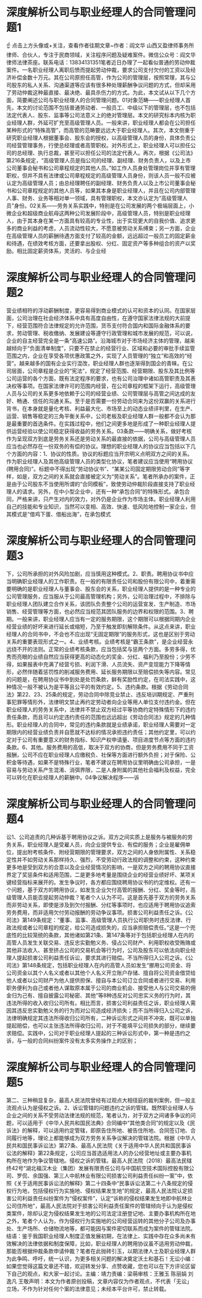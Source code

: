 # 深度解析公司与职业经理人的合同管理问题1

☝ 点击上方头像或+关注，查看作者往期文章~作者：阎文华 山西又盈律师事务所律师、合伙人，专注于民商领域，关注程序问题及疑难案件。微信公众号：阎文华律师法律茶座。联系电话：13834131351笔者近日办理了一起看似普通的劳动仲裁案件。一名职业经理人离职后愤而提起劳动仲裁，要求公司支付欠付的工资以及经济补偿金数十万元。其在公司原担任高管，作为公司的管理层，按照常理，其与公司股东的私人关系、沟通渠道等应该有很多种处理薪酬争议问题的方式，但却采用了劳动仲裁这种最直接、最决绝、最具杀伤力的方式。为此，本文试从以下几个方面，简要阐述公司与职业经理人的合同管理问题。01对象范畴——职业经理人首先，本文的讨论范围不包括普通劳动者、一般员工、中级以下的管理层，也不包括法定代表人、股东、监事等公司法意义上的绝对管理层。本文的研究标本内核为职业经理人群，外延可扩充至高级管理人员。一般来讲，职业经理人都会在公司担任某种形式的“特殊高管”，而高管的范畴要远远大于职业经理人。其次，本文侧重于研究职业经理人根据董事会、股东会的授权，以高级管理人员的身份，具体负责公司经营管理事务，行使总经理或者高管职权。对外形式上，职业经理人可以担任公司的总经理、执行总裁，甚至可以担任公司的法定代表人。再次，根据《公司法》第216条规定，“高级管理人员是指公司的经理、副经理、财务负责人，以及上市公司董事会秘书和公司章程规定的其他人员。”如工作人员身处管理岗位并享有管理职权，但并不具有法律或公司章程规定的高级管理人员身份，则该人员一般不应被认定为高级管理人员；由总经理聘任的副经理、财务负责人以及上市公司董事会秘书和公司章程规定的其他人员等，如果其本身是职业经理人，并且在公司内部管理人事、财务、业务等相对单一领域，具有管理职权，本文亦认定为“高级管理人员”身份。02关系——劳务关系实践中，特别是在公司发展的两个极端层面上，小微企业和超级商业航母这两种公司发展阶段中，高级管理人员，特别是职业经理人，由于其本身在某一方面具有较高的专业性，出于实现更大的自我价值、追求更多的商业利益的考虑，人员流动性较大，不愿意被劳动关系缚束；另一方面，企业在高级管理人员的薪酬待遇方面支付了较高的金额，远远超过一般员工的固定薪金和待遇，在绩效考核方面，还要拿出股权、分红、固定资产等多种组合的资产以奖励。相比固定薪资体系，灵活的、与企业经

# 深度解析公司与职业经理人的合同管理问题2

营业绩相符的浮动薪酬制度，更容易得到商业模式的认可和资本的认同。在国家层面，公司治理在社会经济体系中具有高度自由性，在遵守国家法律法规的大前提下，经营范围符合法律规定的允许范围，货币支付符合国内和国际金融体系的要求，劳动管理、税收缴纳、发展建设等遵守行政管理和城市发展的规范，可以说，企业的自主经营完全是一条“高速公路”。沿海城市对于市场经济主体的管理，越来越倾向于“负面清单制度”，只要不在禁止的经营行业、区域和必要的审批手续监管范围之内，企业在享受各项优惠政策之外，实现了人员管理的“独立”和高效的“经营”。越来越多的国有企业实行混改，职业经理人群也逐渐得到国企的青睐。在公司层面，公司章程是企业的“宪法”，规定了经营范围、经营期限、股东及其比例等公司运营的各个方面，既有法定程序的要求，也有公司治理中诸如高管职责及其表决权等事项。在国家法律许可的范围内经营，在公司章程的框架下运行，高级管理人员与公司的关系更多地依赖于公司的经营业绩、公司管理层与高管之间达成的友好、畅通、信任的沟通关系。至于是否需要一份劳动合同来为这份双赢的关系进行背书，在本身就是量化考核、利益最大化、市场至上的动态业绩评判里，在生产、运营、销售等稳定的三角平衡关系中，公司老板及职业经理人群一般都不会认为那是最重要的首选条件。在实践过程中，他们之间更多地是形成了一种职业经理人提供运营经验以使公司稳定获得收益的劳务关系。03条款——明确关系，做好考核作为呈现双方到底是劳务关系还是劳动关系的最直接的依据，公司与高级管理人员应当也必然存在一份双务的有偿的协议。理想的职业经理人的协议应当包括以下几个方面的内容：1、协议的性质。协议的标题应当开宗明义点明双方之间的关系。作为职业经理人及其他高级管理人员的类型化协议，笔者建议应当使用“聘用协议(聘用合同)”。标题中不得出现“劳动协议书”、“某某公司固定期限劳动合同”等字样，如是，双方之间的关系就会直接被定义为“劳动关系”。笔者所承办的案件，正是由于公司股东不当使用所谓的“合同模板”，致使劳动仲裁阶段直接支持了职业经理人的请求。另外，在中小型企业中，还有一种“承包合同”的特殊形式。承包合同，严格来讲，只产生对内的效力，对外仍是企业作为市场主体。职业经理人利用自己的技能和专业知识，当然可以变相、高效、快速、低风险地控制一家企业，但其模式是“借鸡下蛋、借船出海”，在承包模式

# 深度解析公司与职业经理人的合同管理问题3

下，公司所承担的对外风险加剧，应当慎用这种模式。2、职责。聘用协议书中应当明确职业经理人的工作职责。在一般的有限责任公司和股份有限公司中，着重需要明确的是职业经理人与董事会、股东会的关系，职业经理人提供的是一种专业的公司管理服务，应当服从于公司最高管理机构；另外，公司治理过程中，不排除与职业经理人团队建立合作关系，该团队负责整个公司的运营宣发、生产制造、市场销售、经营管理等方面，也必然应当规范其团队服务的边界和权限的范围。3、聘期。一般来讲，职业经理人应当有一定的服务期限，这个期限可以根据同期内企业经营业绩的好坏来进行延长或缩短，乃至于触发即刻解除条件。从这点来讲，职业经理人的合同书中，不会也不应出现“无固定期限”的服务形式，这也是区别于劳动关系的重要表现形式之一。4、业绩考核。业绩考核是“霸王条款”，是企业经营永远绕不开的法则。正常的业绩考核条款，应当包括奖与惩两个方面。多劳多得，优秀而亮眼的业绩自然应当获得更高的动态化的奖金、分红、福利乃至股份；少劳不得，如果报表中充满了经营亏损、利润下滑、人员流失、资产变现能力下降等情形，必然伴随着惩罚性的削减服务费用、延长服务期限以至赔偿损失等内容。常见的问题是，在聘用协议书中到处是处罚条款，鲜有奖励性约定，在司法实践中，这种情况一般不被认为是平等且公平的有效约定。5、违约条款。根据《劳动合同法》第22、23、25条的规定，劳动合同中除竞业禁止、违反培训期规定、严重刑事犯罪等情形外，法律明文禁止再约定劳动者向企业等用人单位支付违约金。但在职业经理人的劳务关系中，法律并不禁止双方经过平等协商约定特殊情形下的违约责任条款，而且可以约定违约责任的范围也远远超出《劳动合同法》规定的几种情形。职业经理人的合同中，常见的违约条款就是业绩承诺，职业经理人需要对一定期限内的经营业绩负责并自愿就不达标的情况承担违约责任；其他约定里，可以约定对于公司有重要意义的财务指标、知识产权申请量、项目进度节点等方面的违约条款。6、其他。服务费用的高低，取决于双方的协商，但是劳务费用不同于工资报酬，公司不应在职业经理人应缴税负、社保等方面进行额外负担；对于保险、公积金等待遇，如果不是特殊行业，笔者不建议在聘用协议里明确由公司承担，一是容易与劳动关系产生混淆、消弭界限，二是人身附属的其他社会福利及权益，完全可以转化在职业经理人的薪酬中。04争议解决程序——诉

# 深度解析公司与职业经理人的合同管理问题4

讼1、公司追责的几种诉基于聘用协议之诉。双方之间实质上是服务与被服务的劳务关系，职业经理人是受雇人员，向企业提供专业、有偿的服务；企业是雇佣单位，提出附考核条件、附经营期限的管理要求，双方之间的人身依附属性、关系稳定性并不如劳动关系那样持久、强烈，不受劳动行政法规的调整和约束，这种约束更多地是受到双方的合意以及企业经营情况的影响，一是双方之间的聘用协议直接界定了奖惩条件和适用范围，二是更多地考量是围绕企业的经营业绩好坏、某项关键经营指标来展开的。发生争议时，各方都应围绕聘用协议书的约定维权。还有一个问题，基于双方的聘用协议，如发生企业欠付高管的报酬、分红、奖金等时，高级管理人员能否提起劳动仲裁？笔者个人认为不可。这是首先基于双方的劳务关系而非劳动关系，即使是涉及到欠付报酬、分红等事项时，也应适用于聘用协议追索劳务费用，而非适用欠付劳动报酬的劳动争议事项。损害公司利益责任之诉。《公司法》第149条规定：“董事、监事、高级管理人员执行公司职务时违反法律、行政法规或者公司章程的规定，给公司造成损失的，应当承担赔偿责任。”这是一个兜底性的比较笼统的条款，其他诸如第21条、第147条等对于包括职业经理人在内的高管人员发生关联交易、违反忠实勤勉义务、侵占公司财产、利用职权收受贿赂或其他非法收入、甚至挤占公司的交易机会等行为时，公司及股东可以依法向职业经理人提起损害公司利益责任诉讼，要求其进行赔偿。不当所得归入公司之诉。《公司法》第148条规定，包括职业经理人在内的高管人员如发生“挪用公司资金、将公司资金以其个人名义或者以其他个人名义开立账户存储、擅自将公司资金借贷给他人或者以公司财产为他人提供担保、擅自与本公司订立合同或者进行交易、利用职务便利为自己或者他人谋取原本属于公司的商业机会、接受他人与公司交易的佣金归为己有、擅自披露公司秘密、其他”等8种违反对公司忠实义务的行为时，其违法所得的收入收归公司所有。相比而言，损害公司利益责任之诉，职业经理人需因其违反忠实勤勉义务的行为而对公司造成经济损失；而不当所得归入公司之诉，法律明确规定其违法所得收归公司所有，二种诉讼形式之间并不冲突，既可以单独提起赔偿，也可以主张违法所得收归公司，对于不能填平公司损失的部分，继续要求赔偿。实践中，公司对于职业经理人提起的三种诉讼形式中，第一种是违约之诉，与一般的合同纠纷案件没有太多实务操作上的区别；

# 深度解析公司与职业经理人的合同管理问题5

第二、三种稍显复杂，最高人民法院曾经有过观点大相径庭的裁判案例，但一般主流观点认为是侵权之诉。2、诉讼管辖的问题违约之诉的管辖。既然职业经理人与企业之间的关系不受劳动法律法规的规范，笔者认为，对于双方之间诸多争议的问题，可以适用于《中华人民共和国民法典》合同编中“其他类合同”的规定以及《民诉法》的解释，可以适用约定管辖，即原告住所地、被告住所地、合同签订地、合同履行地等，理论上都能够成为双方劳务关系争议解决的管辖法院。根据《中华人民共和国民事诉讼法》第27条、最高人民法院《关于适用中华人民共和国民事诉讼法的解释》第22条规定，公司应当首选适用法人的办公经营地址或主要办事机构所在地作为争议管辖地。侵权之诉的管辖。最高人民法院（2018）最高法民辖终42号“湖北福汉木业（集团）发展有限责任公司与中国航空技术国际控股有限公司、罗侃、余国强、第三人中航林业有限公司损害公司利益责任纠纷一案”中，依照《关于适用民事诉讼法的解释》第二十四条中“民事诉讼法第二十八条规定的侵权行为地，包括侵权行为实施地、侵权结果发生地”的规定，最高人民法院认定损害公司利益责任纠纷案件为“侵权案件”，认定“诉称的侵权结果发生地即中航林业公司住所地”，最高人民法院对于损害公司利益责任案件的管辖倾向于认为是侵权类案件，除却认定为侵权结果发生地的公司法定注册登记地、主要办事机构所在地之外，笔者个人认为，作为侵权行为实施地的公司经营运转的其他分子公司及办事处、生产场所、仓储物流地等，都可能因与案件密切联系而成为案件的管辖法院。结语：鉴于我国职业经理人制度正值发展初期，在法律上、实践中存在众多尚未有效解决的法律依据和制度保障，比如，职业经理人的聘用协议虽不适用劳动仲裁，那能否根据仲裁条款申请仲裁？笔者在此抛砖引玉，以期法律人士及职业经理人群为此争鸣、呼吁，统一认识，为更多相关问题的解决奠定沃土和基石！无讼小编：如果您觉得这篇文章还不错，欢迎转发分享、点赞收藏，您也可以在下方评论区留下自己的观点，和大家一起讨论。主编：靖力责编：梁萌审核：王雅玉 陈丽娟 刘逸凡 王敬声明：本文为作者原创投稿，文章内容仅为作者观点，不代表「无讼」立场，不作为针对任何个案的法律意见；未经本平台许可，禁止转载。

